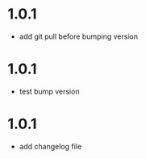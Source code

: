 # 1.0.1
* add git pull before bumping version
# 1.0.1
* test bump version
# 1.0.1
* add changelog file
